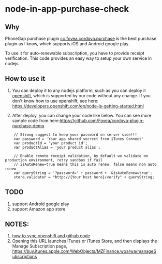 node-in-app-purchase-check
==========================

## Why

PhoneGap purchase plugin [cc.fovea.cordova.purchase](https://github.com/j3k0/cordova-plugin-purchase) is the best purchase plugin as I know, which supports iOS and Android google play.

To use it for auto-renewable subscription, you have to provide receipt verification. This code provides an easy way to setup your own service in nodejs.

## How to use it

1. You can deploy it to any nodejs platform, such as you can deploy it [openshift](https://www.openshift.com/), which is supported by our code without any change. If you don't know how to use openshift, see here: https://developers.openshift.com/en/node-js-getting-started.html

2. After deploy, you can change your code like below. You can see more sample code from here:https://github.com/Fovea/cordova-plugin-purchase-demo


```
    // Strong suggest to keep your password on server side!!!
    var password = 'Your app shared secrect from iTunes Connect'
    var productId = 'your product id';
    var productAlias = 'your product alias';

    // Enable remote receipt validation, by default we validate on production environment, retry sandbox if fail
    // isAutoRenew=true means this is auto renew, false means non auto renew
    var queryString = '?password=' + password + '&isAutoRenew=true';
    store.validator = "http://{Your host here}/verify" + queryString;
```


## TODO

1. support Android google play
2. support Amazon app store

## NOTES:

1. [how to sync openshift and github code](https://forums.openshift.com/how-to-keep-a-github-repository-and-an-openshift-repository-in-sync)
2. Opening this URL launches iTunes or iTunes Store, and then displays the Manage Subscription page, https://buy.itunes.apple.com/WebObjects/MZFinance.woa/wa/manageSubscriptions
